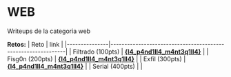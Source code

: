 # WEB 

Writeups de la categoria web

**Retos:**
| Reto          | link                                                         |
|---------------|--------------------------------------------------------------|
| Filtrado (100pts)     | [**{l4_p4nd1ll4_m4nt3q1ll4}**](./100/files/filtrado.pdf) |
| Fisg0n (200pts)       | [**{l4_p4nd1ll4_m4nt3q1ll4}**](./200/files/fisg0n.pdf) |
| Exfil (300pts)        | [**{l4_p4nd1ll4_m4nt3q1ll4}**](./200/files/exfil.pdf)  |
| Serial (400pts)         |  |
  
